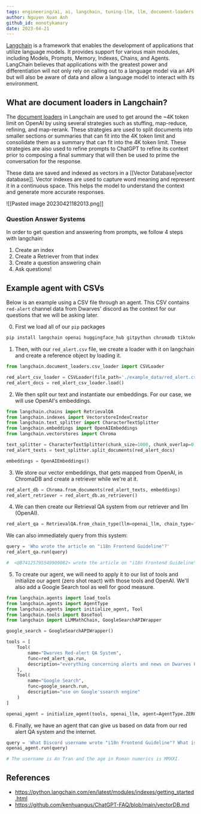 ```yaml
---
tags: engineering/ai, ai, langchain, tuning-llm, llm, document-loaders
author: Nguyen Xuan Anh
github_id: monotykamary
date: 2023-04-21
---
```


[Langchain](https://python.langchain.com/) is a framework that enables the development of applications that utilize language models. It provides support for various main modules, including Models, Prompts, Memory, Indexes, Chains, and Agents. LangChain believes that applications with the greatest power and differentiation will not only rely on calling out to a language model via an API but will also be aware of data and allow a language model to interact with its environment.

## What are document loaders in Langchain?

The [document loaders](https://python.langchain.com/en/latest/modules/indexes/document_loaders.html) in Langchain are used to get around the ~4K token limit on OpenAI by using several strategies such as stuffing, map-reduce, refining, and map-rerank. These strategies are used to split documents into smaller sections or summaries that can fit into the 4K token limit and consolidate them as a summary that can fit into the 4K token limit. These strategies are also used to refine prompts to ChatGPT to refine its context prior to composing a final summary that will then be used to prime the conversation for the response.

These data are saved and indexed as vectors in a [[Vector Database|vector database]]. Vector indexes are used to capture word meaning and represent it in a continuous space. This helps the model to understand the context and generate more accurate responses.

![[Pasted image 20230421182013.png]]

### Question Answer Systems

In order to get question and answering from prompts, we follow 4 steps with langchain:
1.  Create an index
2.  Create a Retriever from that index
3.  Create a question answering chain
4.  Ask questions!

## Example agent with CSVs

Below is an example using a CSV file through an agent. This CSV contains `red-alert` channel data from Dwarves' discord as the context for our questions that we will be asking later.

0. First we load all of our `pip` packages
```sh
pip install langchain openai huggingface_hub gitpython chromadb tiktoken google-api-python-client llama-cpp-python
```
1. Then, with our `red_alert.csv` file, we create a loader with it on langchain and create a reference object by loading it.
```python
from langchain.document_loaders.csv_loader import CSVLoader

red_alert_csv_loader = CSVLoader(file_path='./example_data/red_alert.csv')
red_alert_docs = red_alert_csv_loader.load()
```
2. We then split our text and instantiate our embeddings. For our case, we will use OpenAI's embeddings.
```python
from langchain.chains import RetrievalQA
from langchain.indexes import VectorstoreIndexCreator
from langchain.text_splitter import CharacterTextSplitter
from langchain.embeddings import OpenAIEmbeddings
from langchain.vectorstores import Chroma

text_splitter = CharacterTextSplitter(chunk_size=1000, chunk_overlap=0)
red_alert_texts = text_splitter.split_documents(red_alert_docs)

embeddings = OpenAIEmbeddings()
```
3. We store our vector embeddings, that gets mapped from OpenAI, in ChromaDB and create a retriever while we're at it.
```python
red_alert_db = Chroma.from_documents(red_alert_texts, embeddings)
red_alert_retriever = red_alert_db.as_retriever()
```
4. We can then create our Retrieval QA system from our retriever and llm (OpenAI).
```python
red_alert_qa = RetrievalQA.from_chain_type(llm=openai_llm, chain_type="stuff", retriever=red_alert_retriever)
```
We can also immediately query from this system:
```python
query = 'Who wrote the article on "i18n Frontend Guideline"?'
red_alert_qa.run(query)

#  <@874125795549909082> wrote the article on "i18n Frontend Guideline".
```
5. To create our agent, we will need to apply it to our list of tools and initialize our agent (zero shot react) with those tools and OpenAI. We'll also add a Google Search tool as well for good measure.
```python
from langchain.agents import load_tools
from langchain.agents import AgentType
from langchain.agents import initialize_agent, Tool
from langchain.tools import BaseTool
from langchain import LLMMathChain, GoogleSearchAPIWrapper

google_search = GoogleSearchAPIWrapper()

tools = [
    Tool(
        name="Dwarves Red-alert QA System",
        func=red_alert_qa.run,
        description="everything concerning alerts and news on Dwarves Foundation Discord."
    ),
    Tool(
        name="Google Search",
        func=google_search.run,
        description="use on Google'ssearch engine"
    )
]

openai_agent = initialize_agent(tools, openai_llm, agent=AgentType.ZERO_SHOT_REACT_DESCRIPTION, verbose=True)
```
6. Finally, we have an agent that can give us based on data from our red alert QA system and the internet.
```python
query = 'What Discord username wrote "i18n Frontend Guideline"? What is his age in roman numerics?'
openai_agent.run(query)

# The username is An Tran and the age in Roman numerics is MMXXI.
```

## References
- https://python.langchain.com/en/latest/modules/indexes/getting_started.html
- https://github.com/kenhuangus/ChatGPT-FAQ/blob/main/vectorDB.md
